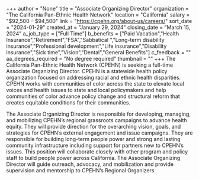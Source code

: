 +++
author = "None"
title = "Associate Organizing Director"
organization = "The California Pan-Ethnic Health Network"
location = "California"
salary = "$92,500  – $94,500"
link = "https://cpehn.org/about-us/careers/"
sort_date = "2024-01-29"
created_at = "January 29, 2024"
closing_date = "March 15, 2024"
a_job_type = ["Full Time"]
b_benefits = ["Paid Vacation","Health Insurance","Retirement","FSA","Sabbatical ","Long-term disability insurance","Professional development","Life insurance","Disability insurance","Sick time","Vision","Dental","General Benefits"]
c_feedback = ""
aa_degrees_required = "No degree required"
thumbnail = ""
+++
The California Pan-Ethnic Health Network (CPEHN) is seeking a full-time Associate Organizing Director. CPEHN is a statewide health policy organization focused on addressing racial and ethnic health disparities. CPEHN works with communities of color across the state to elevate local voices and health issues to state and local policymakers and help communities of color advance policy change and structural reform that creates equitable conditions for their communities.

The Associate Organizing Director is responsible for developing, managing, and mobilizing CPEHN’s regional grassroots campaigns to advance health equity. They will provide direction for the overarching vision, goals, and strategies for CPEHN’s external engagement and issue campaigns. They are responsible for building long-term people power and strong and lasting community infrastructure including support for partners new to CPEHN’s issues. This position will collaborate closely with other program and policy staff to build people power across California. The Associate Organizing Director will guide outreach, advocacy, and mobilization and provide supervision and mentorship to CPEHN’s Regional Organizers.